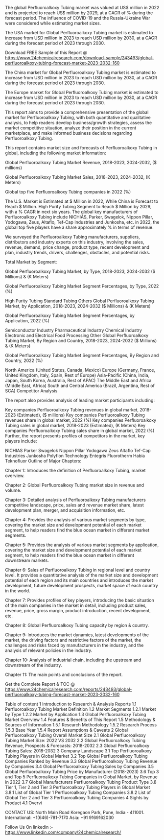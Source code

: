 The global Perfluoroalkoxy Tubing market was valued at US$ million in 2022 and is projected to reach US$ million by 2029, at a CAGR of % during the forecast period. The influence of COVID-19 and the Russia-Ukraine War were considered while estimating market sizes.

The USA market for Global Perfluoroalkoxy Tubing market is estimated to increase from USD million in 2023 to reach USD million by 2030, at a CAGR during the forecast period of 2023 through 2030.

Download FREE Sample of this Report @ https://www.24chemicalresearch.com/download-sample/243493/global-perfluoroalkoxy-tubing-forecast-market-2023-2032-160

The China market for Global Perfluoroalkoxy Tubing market is estimated to increase from USD million in 2023 to reach USD million by 2030, at a CAGR during the forecast period of 2023 through 2030.

The Europe market for Global Perfluoroalkoxy Tubing market is estimated to increase from USD million in 2023 to reach USD million by 2030, at a CAGR during the forecast period of 2023 through 2030.

This report aims to provide a comprehensive presentation of the global market for Perfluoroalkoxy Tubing, with both quantitative and qualitative analysis, to help readers develop business/growth strategies, assess the market competitive situation, analyze their position in the current marketplace, and make informed business decisions regarding Perfluoroalkoxy Tubing.

This report contains market size and forecasts of Perfluoroalkoxy Tubing in global, including the following market information:

Global Perfluoroalkoxy Tubing Market Revenue, 2018-2023, 2024-2032, ($ millions)

Global Perfluoroalkoxy Tubing Market Sales, 2018-2023, 2024-2032, (K Meters)

Global top five Perfluoroalkoxy Tubing companies in 2022 (%)

The U.S. Market is Estimated at $ Million in 2022, While China is Forecast to Reach $ Million.
High Purity Tubing Segment to Reach $ Million by 2029, with a % CAGR in next six years.
The global key manufacturers of Perfluoroalkoxy Tubing include NICHIAS, Parker, Swagelok, Nippon Pillar, Yodogawa, Zeus, Altaflo, Tef-Cap Industries and Junkosha, etc. in 2022, the global top five players have a share approximately % in terms of revenue.

We surveyed the Perfluoroalkoxy Tubing manufacturers, suppliers, distributors and industry experts on this industry, involving the sales, revenue, demand, price change, product type, recent development and plan, industry trends, drivers, challenges, obstacles, and potential risks.

Total Market by Segment:

Global Perfluoroalkoxy Tubing Market, by Type, 2018-2023, 2024-2032 ($ Millions) & (K Meters)

Global Perfluoroalkoxy Tubing Market Segment Percentages, by Type, 2022 (%)

High Purity Tubing
Standard Tubing
Others
Global Perfluoroalkoxy Tubing Market, by Application, 2018-2023, 2024-2032 ($ Millions) & (K Meters)

Global Perfluoroalkoxy Tubing Market Segment Percentages, by Application, 2022 (%)

Semiconductor Industry
Pharmaceutical Industry
Chemical Industry
Electronic and Electrical
Food Processing
Other
Global Perfluoroalkoxy Tubing Market, By Region and Country, 2018-2023, 2024-2032 ($ Millions) & (K Meters)

Global Perfluoroalkoxy Tubing Market Segment Percentages, By Region and Country, 2022 (%)

North America (United States, Canada, Mexico)
Europe (Germany, France, United Kingdom, Italy, Spain, Rest of Europe)
Asia-Pacific (China, India, Japan, South Korea, Australia, Rest of APAC)
The Middle East and Africa (Middle East, Africa)
South and Central America (Brazil, Argentina, Rest of SCA)
Competitor Analysis

The report also provides analysis of leading market participants including:

Key companies Perfluoroalkoxy Tubing revenues in global market, 2018-2023 (Estimated), ($ millions)
Key companies Perfluoroalkoxy Tubing revenues share in global market, 2022 (%)
Key companies Perfluoroalkoxy Tubing sales in global market, 2018-2023 (Estimated), (K Meters)
Key companies Perfluoroalkoxy Tubing sales share in global market, 2022 (%)
Further, the report presents profiles of competitors in the market, key players include:

NICHIAS
Parker
Swagelok
Nippon Pillar
Yodogawa
Zeus
Altaflo
Tef-Cap Industries
Junkosha
Polyflon Technology
Entegris
Fluorotherm
Habia Teknofluor
Outline of Major Chapters:

Chapter 1: Introduces the definition of Perfluoroalkoxy Tubing, market overview.

Chapter 2: Global Perfluoroalkoxy Tubing market size in revenue and volume.

Chapter 3: Detailed analysis of Perfluoroalkoxy Tubing manufacturers competitive landscape, price, sales and revenue market share, latest development plan, merger, and acquisition information, etc.

Chapter 4: Provides the analysis of various market segments by type, covering the market size and development potential of each market segment, to help readers find the blue ocean market in different market segments.

Chapter 5: Provides the analysis of various market segments by application, covering the market size and development potential of each market segment, to help readers find the blue ocean market in different downstream markets.

Chapter 6: Sales of Perfluoroalkoxy Tubing in regional level and country level. It provides a quantitative analysis of the market size and development potential of each region and its main countries and introduces the market development, future development prospects, market space of each country in the world.

Chapter 7: Provides profiles of key players, introducing the basic situation of the main companies in the market in detail, including product sales, revenue, price, gross margin, product introduction, recent development, etc.

Chapter 8: Global Perfluoroalkoxy Tubing capacity by region & country.

Chapter 9: Introduces the market dynamics, latest developments of the market, the driving factors and restrictive factors of the market, the challenges and risks faced by manufacturers in the industry, and the analysis of relevant policies in the industry.

Chapter 10: Analysis of industrial chain, including the upstream and downstream of the industry.

Chapter 11: The main points and conclusions of the report.

Get the Complete Report & TOC @ https://www.24chemicalresearch.com/reports/243493/global-perfluoroalkoxy-tubing-forecast-market-2023-2032-160

Table of content
1 Introduction to Research & Analysis Reports
1.1 Perfluoroalkoxy Tubing Market Definition
1.2 Market Segments
1.2.1 Market by Type
1.2.2 Market by Application
1.3 Global Perfluoroalkoxy Tubing Market Overview
1.4 Features & Benefits of This Report
1.5 Methodology & Sources of Information
1.5.1 Research Methodology
1.5.2 Research Process
1.5.3 Base Year
1.5.4 Report Assumptions & Caveats
2 Global Perfluoroalkoxy Tubing Overall Market Size
2.1 Global Perfluoroalkoxy Tubing Market Size: 2022 VS 2032
2.2 Global Perfluoroalkoxy Tubing Revenue, Prospects & Forecasts: 2018-2032
2.3 Global Perfluoroalkoxy Tubing Sales: 2018-2032
3 Company Landscape
3.1 Top Perfluoroalkoxy Tubing Players in Global Market
3.2 Top Global Perfluoroalkoxy Tubing Companies Ranked by Revenue
3.3 Global Perfluoroalkoxy Tubing Revenue by Companies
3.4 Global Perfluoroalkoxy Tubing Sales by Companies
3.5 Global Perfluoroalkoxy Tubing Price by Manufacturer (2018-2023)
3.6 Top 3 and Top 5 Perfluoroalkoxy Tubing Companies in Global Market, by Revenue in 2022
3.7 Global Manufacturers Perfluoroalkoxy Tubing Product Type
3.8 Tier 1, Tier 2 and Tier 3 Perfluoroalkoxy Tubing Players in Global Market
3.8.1 List of Global Tier 1 Perfluoroalkoxy Tubing Companies
3.8.2 List of Global Tier 2 and Tier 3 Perfluoroalkoxy Tubing Companies
4 Sights by Product
4.1 Overvi

CONTACT US:
North Main Road Koregaon Park, Pune, India - 411001.
International: +1(646)-781-7170
Asia: +91 9169162030

Follow Us On linkedin :- https://www.linkedin.com/company/24chemicalresearch/
